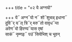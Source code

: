 +++
title = "०२ ये अग्नयो"

+++
ये᳓ अग्न᳓यो न᳓ शो᳓शुचन्न् इधाना᳓  
दुवि᳓र् य᳓त् त्रि᳓र् मरु᳓तो वावृध᳓न्त  
अरेण᳓वो हिरण्य᳓यास एषां  
साकं᳓ नृम्णइः᳓ पउं᳓सियेभिश् च भूवन्
